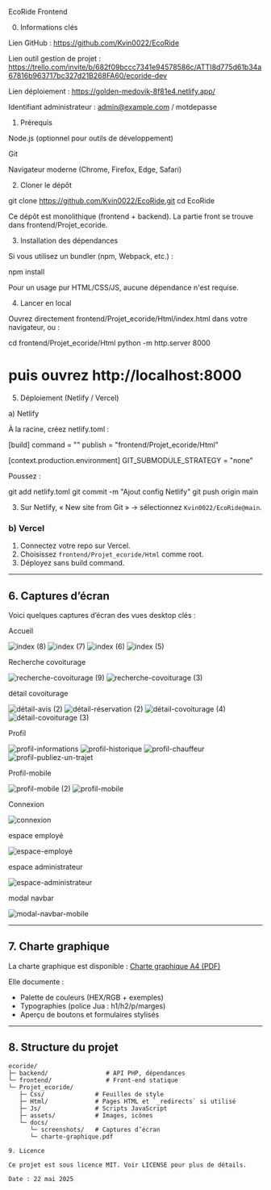 EcoRide Frontend

0. Informations clés

Lien GitHub : https://github.com/Kvin0022/EcoRide

Lien outil gestion de projet : https://trello.com/invite/b/682f09bccc7341e94578586c/ATTI8d775d61b34a67816b963717bc327d21B268FA60/ecoride-dev

Lien déploiement : https://golden-medovik-8f81e4.netlify.app/

Identifiant administrateur : admin@example.com / motdepasse

1. Prérequis

Node.js (optionnel pour outils de développement)

Git

Navigateur moderne (Chrome, Firefox, Edge, Safari)

2. Cloner le dépôt

git clone https://github.com/Kvin0022/EcoRide.git
cd EcoRide

Ce dépôt est monolithique (frontend + backend). La partie front se trouve dans frontend/Projet_ecoride.

3. Installation des dépendances

Si vous utilisez un bundler (npm, Webpack, etc.) :

npm install

Pour un usage pur HTML/CSS/JS, aucune dépendance n'est requise.

4. Lancer en local

Ouvrez directement frontend/Projet_ecoride/Html/index.html dans votre navigateur, ou :

cd frontend/Projet_ecoride/Html
python -m http.server 8000
# puis ouvrez http://localhost:8000

5. Déploiement (Netlify / Vercel)

a) Netlify

À la racine, créez netlify.toml :

[build]
  command = ""
  publish = "frontend/Projet_ecoride/Html"

[context.production.environment]
  GIT_SUBMODULE_STRATEGY = "none"

Poussez :



git add netlify.toml
git commit -m "Ajout config Netlify"
git push origin main

3. Sur Netlify, « New site from Git » → sélectionnez `Kvin0022/EcoRide@main`.

### b) Vercel

1. Connectez votre repo sur Vercel.
2. Choisissez `frontend/Projet_ecoride/Html` comme root.
3. Déployez sans build command.

---

## 6. Captures d’écran

Voici quelques captures d’écran des vues desktop clés :

Accueil

![index (8)](https://github.com/user-attachments/assets/0b8021fd-3cfc-4fb1-9d71-3a74a211671f)
![index (7)](https://github.com/user-attachments/assets/f80206d2-2aff-4288-a61e-ba6e7edd5c9a)
![index (6)](https://github.com/user-attachments/assets/67d2c7ad-b3fd-475a-9b0a-4323e88b5495)
![index (5)](https://github.com/user-attachments/assets/d2f9d5d2-855a-4ef1-8f35-226e593d8ce4)

Recherche covoiturage

![recherche-covoiturage (9)](https://github.com/user-attachments/assets/4ae0dc50-2838-45ce-bb03-b8c85b1b1f24)
![recherche-covoiturage (3)](https://github.com/user-attachments/assets/d9dd21c3-10d0-4b97-8431-2d2dce294506)

détail covoiturage

![détail-avis (2)](https://github.com/user-attachments/assets/beb71cf2-10ee-4f9c-8419-e5b312c63c52)
![détail-réservation (2)](https://github.com/user-attachments/assets/ca7feda4-0d20-4532-876b-9a5f665d5f0b)
![détail-covoiturage (4)](https://github.com/user-attachments/assets/3f2c03e3-5614-4c3c-b4c7-48eefd9b6cc3)
![détail-covoiturage (3)](https://github.com/user-attachments/assets/8b47925b-d705-49be-ad70-f54832b4f0e1)

Profil

![profil-informations](https://github.com/user-attachments/assets/408f65df-3746-4192-be69-4699ec9f4afc)
![profil-historique](https://github.com/user-attachments/assets/1f3ac7a6-ca16-403c-b8c7-c380aab785a1)
![profil-chauffeur](https://github.com/user-attachments/assets/9bd66dfe-fb23-47b8-866c-657ba88060d5)
![profil-publiez-un-trajet](https://github.com/user-attachments/assets/4bded9f5-dc94-4196-90d6-49f6e94ce7a0)

Profil-mobile

![profil-mobile (2)](https://github.com/user-attachments/assets/9205dfc0-f4f2-4162-9d83-060b727663f2)
![profil-mobile](https://github.com/user-attachments/assets/2ae7b33b-02c2-487d-bb8d-426c4132158b)

Connexion

![connexion](https://github.com/user-attachments/assets/160b822e-657b-4da8-8a6a-0e2102a6a976)

espace employé

![espace-employé](https://github.com/user-attachments/assets/60561b57-b91b-4c48-b7dd-341ce79318da)

espace administrateur

![espace-administrateur](https://github.com/user-attachments/assets/30c061e0-13d2-4d35-a884-da729e40e885)

modal navbar

![modal-navbar-mobile](https://github.com/user-attachments/assets/49a97432-5d35-4d3d-a872-dd81eef6361f)


---

## 7. Charte graphique

La charte graphique est disponible : [Charte graphique A4 (PDF)](docs/charte-graphique.pdf)

Elle documente :
- Palette de couleurs (HEX/RGB + exemples)
- Typographies (police Jua : h1/h2/p/marges)
- Aperçu de boutons et formulaires stylisés

---

## 8. Structure du projet

```text
ecoride/
├─ backend/                # API PHP, dépendances
└─ frontend/               # Front-end statique
└─ Projet_ecoride/
   ├─ Css/              # Feuilles de style
   ├─ Html/             # Pages HTML et `_redirects` si utilisé
   ├─ Js/               # Scripts JavaScript
   ├─ assets/           # Images, icônes
   └─ docs/
      └─ screenshots/   # Captures d’écran
      └─ charte-graphique.pdf

9. Licence

Ce projet est sous licence MIT. Voir LICENSE pour plus de détails.

Date : 22 mai 2025

